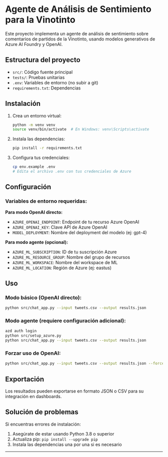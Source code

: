# Agente de Análisis de Sentimiento para la Vinotinto

Este proyecto implementa un agente de análisis de sentimiento sobre comentarios de partidos de la Vinotinto, usando modelos generativos de Azure AI Foundry y OpenAI.

## Estructura del proyecto

- `src/`: Código fuente principal
- `tests/`: Pruebas unitarias
- `.env`: Variables de entorno (no subir a git)
- `requirements.txt`: Dependencias

## Instalación

1. Crea un entorno virtual:
   ```bash
   python -m venv venv
   source venv/bin/activate  # En Windows: venv\Scripts\activate
   ```

2. Instala las dependencias:
   ```bash
   pip install -r requirements.txt
   ```

3. Configura tus credenciales:
   ```bash
   cp env.example .env
   # Edita el archivo .env con tus credenciales de Azure
   ```

## Configuración

### Variables de entorno requeridas:

**Para modo OpenAI directo:**
- `AZURE_OPENAI_ENDPOINT`: Endpoint de tu recurso Azure OpenAI
- `AZURE_OPENAI_KEY`: Clave API de Azure OpenAI
- `MODEL_DEPLOYMENT`: Nombre del deployment del modelo (ej: gpt-4)

**Para modo agente (opcional):**
- `AZURE_ML_SUBSCRIPTION`: ID de tu suscripción Azure
- `AZURE_ML_RESOURCE_GROUP`: Nombre del grupo de recursos
- `AZURE_ML_WORKSPACE`: Nombre del workspace de ML
- `AZURE_ML_LOCATION`: Región de Azure (ej: eastus)

## Uso

### Modo básico (OpenAI directo):
```bash
python src/chat_app.py --input tweets.csv --output results.json
```

### Modo agente (requiere configuración adicional):
```bash
azd auth login
python src/setup_azure.py
python src/chat_app.py --input tweets.csv --output results.json
```

### Forzar uso de OpenAI:
```bash
python src/chat_app.py --input tweets.csv --output results.json --force-openai
```

## Exportación

Los resultados pueden exportarse en formato JSON o CSV para su integración en dashboards.

## Solución de problemas

Si encuentras errores de instalación:
1. Asegúrate de estar usando Python 3.8 o superior
2. Actualiza pip: `pip install --upgrade pip`
3. Instala las dependencias una por una si es necesario

---